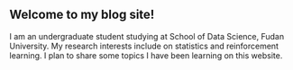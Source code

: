 ## Welcome to my blog site!

I am an undergraduate student studying at School of Data Science, Fudan University. My research interests include on statistics and reinforcement learning. I plan to share some topics I have been learning on this website.
